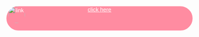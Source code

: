 <div data-testid="c655b290-5981-45df-84bb-77cbcfc48bcd"><div aria-label="links block link buttons" class="Links classic"><center class=" RowLink" style="position: relative;"><a class="MuiButtonBase-root MuiButton-root MuiButton-contained MuiButton-containedPrimary MuiButton-sizeLarge MuiButton-containedSizeLarge MuiButton-fullWidth MuiButton-root MuiButton-contained MuiButton-containedPrimary MuiButton-sizeLarge MuiButton-containedSizeLarge MuiButton-fullWidth css-1ympjr3" tabindex="0" href="https://l.linklyhq.com/l/1jJbv" aria-label="click here" rel="nofollow noopener" style="border-radius: 36px; background-color: rgb(255, 140, 161); color: rgb(255, 255, 255); font-family: &quot;Varela Round&quot;, sans-serif; text-transform: none; box-shadow: none; font-size: 15px; min-height: 65px; margin: 16px 0px; border: 2px solid rgb(255, 255, 255); display: flex; padding-left: 0px; padding-right: 0px;"><div class="flex items-center justify-center" style="width: 55px; min-width: 55px;"><img width="45" height="45" alt="link" src="https://cdn.beacons.ai/user_content/q2uX7ZBFXWd0H1zWmX6MDLUMnZp2/referenced_images/33e0d8f1-2355-456b-965a-1d1c9ef6aad9__link-in-bio__links-block__home__c655b290-5981-45df-84bb-77cbcfc48bcd__105e84ea-b9e6-4809-b21c-47f4049cfe04__1a5136d6-f69e-42d1-91cb-4d8c0500eabb.png?t=1681242772490" style="object-fit: cover; border-radius: 50%;"></div><div style="padding-right: 55px; width: 100%; min-width: 0px;"><div style="overflow: hidden; text-overflow: ellipsis;">click here</div><div class="LinkSubtitle" style="overflow: hidden; text-overflow: ellipsis;"></div></div><span class="MuiTouchRipple-root css-w0pj6f"></span></a></center></div></div>
